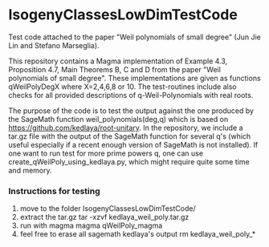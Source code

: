 # IsogenyClassesLowDimTestCode
Test code attached to the paper "Weil polynomials of small degree" (Jun Jie Lin and Stefano Marseglia).

This repository contains a Magma implementation of Example 4.3, Proposition 4.7, Main Theorems B, C and D from the paper "Weil polynomials of small degree".
These implementations are given as functions qWeilPolyDegX where X=2,4,6,8 or 10.
The test-routines include also checks for all provided descriptions of q-Weil-Polynomials with real roots.

The purpose of the code is to test the output against the one produced by the SageMath function weil_polynomials(deg,q) which is based on https://github.com/kedlaya/root-unitary.
In the repository, we include a tar.gz file with the output of the SageMath function for several q's (which useful especially if a recent enough version of SageMath is not installed).
If one want to run test for more prime powers q, one can use create_qWeilPoly_using_kedlaya.py, which might require quite some time and memory.

### Instructions for testing ###
1) move to the folder IsogenyClassesLowDimTestCode/
2) extract the tar.gz 
    tar -xzvf kedlaya_weil_poly.tar.gz
3) run with magma
    magma qWeilPoly_magma
4) feel free to erase all sagemath kedlaya's output
    rm kedlaya_weil_poly_*